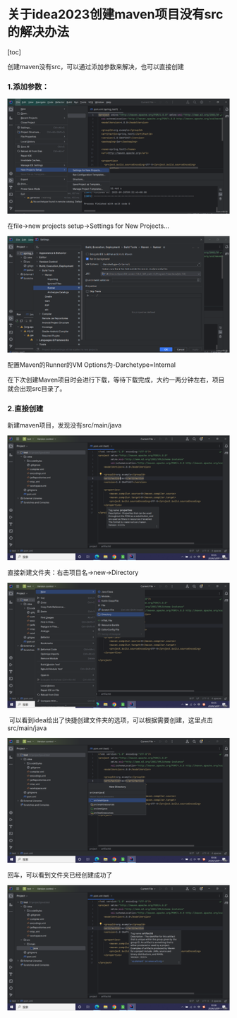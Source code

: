 # 关于idea2023创建maven项目没有src的解决办法

[toc]



创建maven没有src，可以通过添加参数来解决，也可以直接创建

### 1.添加参数：


![img](img/2c007a4d37c1910c3966668186a7838d.png)

在file-&gt;new projects setup-&gt;Settings for New Projects...


![img](img/ca8c5db59292b7ed6d3859403acb5719.png)

配置Maven的Runner的VM Options为-Darchetype=Internal

在下次创建Maven项目时会进行下载，等待下载完成，大约一两分钟左右，项目就会出现src目录了。

### 2.直接创建

新建maven项目，发现没有src/main/java


![img](img/83386d9574e7ba8bc6fc6c111d77ccbf.png)

直接新建文件夹：右击项目名-&gt;new-&gt;Directory


![img](img/802e19213346d00501b9f61ff6f9df4a.png)

&nbsp;可以看到idea给出了快捷创建文件夹的选项，可以根据需要创建，这里点击src/main/java


![img](img/bafd40f35aacf3168f63601ccc4a46ce.png)

回车，可以看到文件夹已经创建成功了


![img](img/608e1c7e6d1f499086bdd26f15d22d3d.png)

